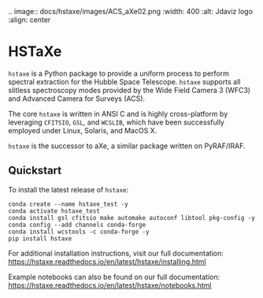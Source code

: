 .. image:: docs/hstaxe/images/ACS_aXe02.png
    :width: 400
    :alt: Jdaviz logo
    :align: center

# HSTaXe

`hstaxe` is a Python package to provide a uniform process to perform spectral
extraction for the Hubble Space Telescope. `hstaxe` supports all slitless
spectroscopy modes provided by the Wide Field Camera 3 (WFC3) and Advanced
Camera for Surveys (ACS).

The core `hstaxe` is written in ANSI C and is highly cross-platform by
leveraging `CFITSIO`, `GSL`, and `WCSLIB`, which have been successfully
employed under Linux, Solaris, and MacOS X.

`hstaxe` is the successor to aXe, a similar package written on PyRAF/IRAF.


## Quickstart
To install the latest release of `hstaxe`:

    conda create --name hstaxe_test -y
    conda activate hstaxe_test
    conda install gsl cfitsio make automake autoconf libtool pkg-config -y
    conda config --add channels conda-forge
    conda install wcstools -c conda-forge -y
    pip install hstaxe

For additional installation instructions, visit our full documentation:
https://hstaxe.readthedocs.io/en/latest/hstaxe/installing.html

Example notebooks can also be found on our full documentation:
https://hstaxe.readthedocs.io/en/latest/hstaxe/notebooks.html
